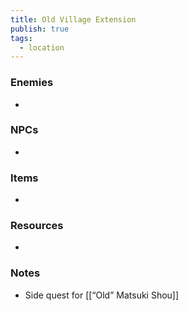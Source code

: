 ```yaml
---
title: Old Village Extension
publish: true
tags:
  - location
---
```

### Enemies
- 
### NPCs
- 
### Items
- 
### Resources
- 
### Notes
- Side quest for [[“Old” Matsuki Shou]]